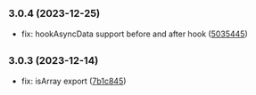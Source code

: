 ## <small>3.0.4 (2023-12-25)</small>

* fix: hookAsyncData support before and after hook ([5035445](https://github.com/rosmarinus-project/common-utils/commit/5035445))



## <small>3.0.3 (2023-12-14)</small>

* fix: isArray export ([7b1c845](https://github.com/rosmarinus-project/common-utils/commit/7b1c845))



